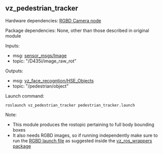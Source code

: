 ## vz_pedestrian_tracker


Hardware dependencies: [RGBD Camera node](../vz_ros_wrappers/scripts/publish_rgbd.py)

Package dependencies: None, other than those described in original module

Inputs:
- msg: [sensor_msgs/Image](http://docs.ros.org/en/noetic/api/sensor_msgs/html/msg/Image.html)
- topic: "/D435i/image_raw_rot"

Outputs:
- msg: [vz_face_recogntion/HSE_Objects](../vz_face_recognition/msg/HSE_Objects.msg)
- topic: "/pedestrian/object"

Launch command:
```
roslaunch vz_pedestrian_tracker pedestrian_tracker.launch
```

Note: 
- This module produces the rostopic pertaining to full body bounding boxes
- It also needs RGBD images, so if running independently make sure to run the [RGBD launch file](../vz_ros_wrappers/launch/rgbd.launch) as suggested inside the [vz_ros_wrappers package](../vz_ros_wrappers/README.md)
